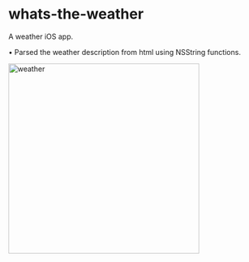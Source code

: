 # whats-the-weather
A weather iOS app.

• Parsed the weather description from html using NSString functions.

<img width="376" alt="weather" src="https://cloud.githubusercontent.com/assets/12696030/25305140/95527c44-277e-11e7-9eef-7851ee58f8a0.png">
